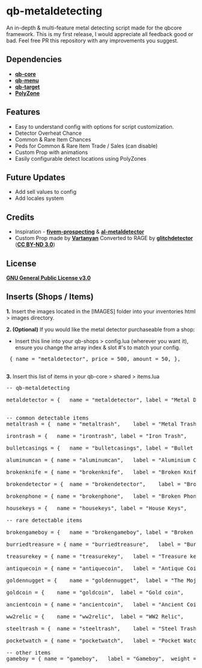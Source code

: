 # qb-metaldetecting
An in-depth & multi-feature metal detecting script made for the qbcore framework.
This is my first release, I would appreciate all feedback good or bad. Feel free PR this repository with any improvements you suggest.


## Dependencies
- <a href="https://github.com/qbcore-framework/qb-core">**qb-core**</a>
- <a href="https://github.com/qbcore-framework/qb-menu">**qb-menu**</a>
- <a href="https://github.com/BerkieBb/qb-target">**qb-target**</a>
- <a href="https://github.com/mkafrin/PolyZone">**PolyZone**</a>

## Features
- Easy to understand config with options for script customization.
- Detector Overheat Chance
- Common & Rare Item Chances
- Peds for Common & Rare Item Trade / Sales (can disable)
- Custom Prop with animations
- Easily configurable detect locations using PolyZones

## Future Updates
- Add sell values to config
- Add locales system

## Credits
- Inspiration - <a href ="https://github.com/glitchdetector/fivem-prospecting">**fivem-prospecting**</a> & <a href ="https://github.com/Alivemonstor/al-metaldetector">**al-metaldetector**</a>
- Custom Prop made by <a href="https://www.turbosquid.com/3d-models/3d-metal-detector/1138741">**Vartanyan**</a> Converted to RAGE by <a href="https://github.com/glitchdetector/">**glitchdetector**</a> (<a href="https://creativecommons.org/licenses/by-nd/3.0/">**CC BY-ND 3.0**</a>)

## License
<a href="https://choosealicense.com/licenses/gpl-3.0/">**GNU General Public License v3.0**</a>

## Inserts (Shops / Items)

**1.** Insert the images located in the [IMAGES] folder into your inventories html > images directory.

**2. (Optional)** If you would like the metal detector purchaseable from a shop: 
- Insert this line into your qb-shops > config.lua (wherever you want it), ensure you change the array index & slot #'s to match your config.

<pre> { name = "metaldetector", price = 500, amount = 50, },
  </pre>

**3.** Insert this list of items in your qb-core > shared > items.lua
<pre>-- qb-metaldetecting 

metaldetector = {   name = "metaldetector", label = "Metal Detector",   weight = 200,   type = "item",  image = "metaldetector.png",    unique = false, useable = true, shouldClose = true, combinable = nil,   description = "Detect Metal beep"},


-- common detectable items
metaltrash = {  name = "metaltrash",    label = "Metal Trash",  weight = 200,   type = "item",  image = "metaltrash.png",   unique = false, useable = false,    shouldClose = false,    combinable = nil,   description = "Trashed Metal"},

irontrash = {   name = "irontrash", label = "Iron Trash",   weight = 200,   type = "item",  image = "irontrash.png",    unique = false, useable = false,    shouldClose = false,    combinable = nil,   description = "Trashed Iron"},

bulletcasings = {   name = "bulletcasings", label = "Bullet Casings",   weight = 200,   type = "item",  image = "bulletcasings.png",    unique = false, useable = false,    shouldClose = false,    combinable = nil,   description = "Bullet Casings"},

aluminumcan = { name = "aluminumcan",   label = "Aluminium Can",    weight = 200,   type = "item",  image = "aluminiumcan.png", unique = false, useable = false,    shouldClose = false,    combinable = nil,   description = "Alumunim Cans"},

brokenknife = { name = "brokenknife",   label = "Broken Knife", weight = 200,   type = "item",  image = "brokenknife.png",  unique = false, useable = false,    shouldClose = false,    combinable = nil,   description     "Rusted Knife"},

brokendetector = {  name = "brokendetector",    label = "Broken Detector",  weight = 200,   type = "item",  image = "brokendetector.png",   unique = false, useable = false,    shouldClose = false,    combinable = nil,   description = "A broken metal detector"},

brokenphone = { name = "brokenphone",   label = "Broken Phone", weight = 200,   type = "item",  image = "brokenphone.png",  unique = false, useable = false,    shouldClose = false,    combinable = nil,   description = "Broken Phone"},

housekeys = {   name = "housekeys", label = "House Keys",   weight = 200,   type = "item",  image = "housekeys.png",    unique = false, useable = false,    shouldClose = false,    combinable = nil,   description = "Random House Keys"},

-- rare detectable items

brokengameboy = {   name = "brokengameboy", label = "Broken Gameboy",   weight = 200,   type = "item",  image = "brokengameboy.png",    unique = false, useable = false,    shouldClose = false,    combinable = nil,   description = "A Broken Gameboy"},

burriedtreasure = { name = "burriedtreasure",   label = "Burried treasure", weight = 200,   type = "item",  image = "burriedtreasure.png",  unique = false, useable = false,    shouldClose = false,    combinable = nil,   description = "Burried Treasure, woah"},

treasurekey = { name = "treasurekey",   label = "Treasure key", weight = 200,   type = "item",  image = "treasurekey.png",  unique = false, useable = false,    shouldClose = false,    combinable = nil,   description = "A key? Maybe for treasure"},

antiquecoin = { name = "antiquecoin",   label = "Antique Coin", weight = 200,   type = "item",  image = "antiquecoin.png",  unique = false, useable = false,    shouldClose = false,    combinable = nil,   description = "This seems old..."},

goldennugget = {    name = "goldennugget",  label = "The Mojave Nugget",    weight = 200,   type = "item",  image = "goldnugget.png",   unique = false, useable = false,    shouldClose = false,    combinable = nil,   description = "This seems valuable, hmm"},

goldcoin = {    name = "goldcoin",  label = "Gold coin",    weight = 200,   type = "item",  image = "goldcoin.png", unique = false, useable = false,    shouldClose = false,    combinable = nil,   description = "o.O GOLD!"},

ancientcoin = { name = "ancientcoin",   label = "Ancient Coin", weight = 200,   type = "item",  image = "aincientcoin.png", unique = false, useable = false,    shouldClose = false,    combinable = nil,   description = "This seems really old and unique."},

ww2relic = {    name = "ww2relic",  label = "WW2 Relic",    weight = 200,   type = "item",  image = "ww2relic.png", unique = false, useable = false,    shouldClose = false,    combinable = nil,   description = "I rememeber this from history class."},

steeltrash = {  name = "steeltrash",    label = "Steel Trash",  weight = 200,   type = "item",  image = "steelcan.png", unique = false, useable = false,    shouldClose = false,    combinable = nil,   description = "A steel can"},

pocketwatch = { name = "pocketwatch",   label = "Pocket Watch", weight = 200,   type = "item",  image = "pocketwatch.png",  unique = false, useable = false,    shouldClose = true, combinable = nil,   description = "A pocket watch"},

-- other items
gameboy = { name = "gameboy",   label = "Gameboy",  weight = 200,   type = "item",  image = "gameboy.png",  unique = false, useable = false,    shouldClose = true, combinable = nil,   description = "A working Gameboy."},
</pre>
